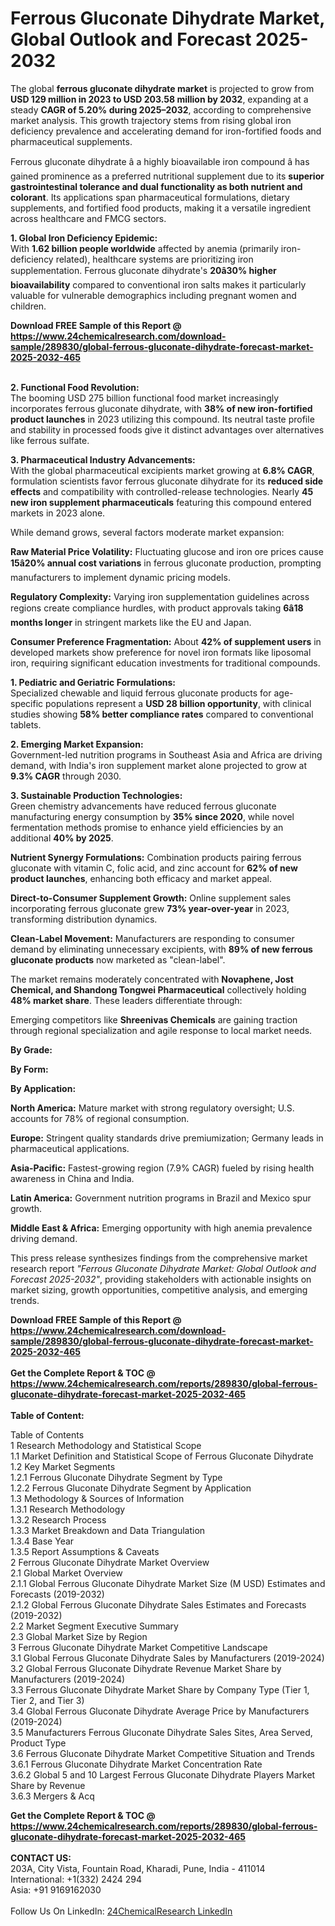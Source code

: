 <h1>Ferrous Gluconate Dihydrate Market, Global Outlook and Forecast 2025-2032</h1><p>The global <strong>ferrous gluconate dihydrate market</strong> is projected to grow from <strong>USD 129 million in 2023 to USD 203.58 million by 2032</strong>, expanding at a steady <strong>CAGR of 5.20% during 2025–2032</strong>, according to comprehensive market analysis. This growth trajectory stems from rising global iron deficiency prevalence and accelerating demand for iron-fortified foods and pharmaceutical supplements.</p><p>Ferrous gluconate dihydrate â a highly bioavailable iron compound â has gained prominence as a preferred nutritional supplement due to its <strong>superior gastrointestinal tolerance and dual functionality as both nutrient and colorant</strong>. Its applications span pharmaceutical formulations, dietary supplements, and fortified food products, making it a versatile ingredient across healthcare and FMCG sectors.</p><p><strong>1. Global Iron Deficiency Epidemic:</strong><br>
With <strong>1.62 billion people worldwide</strong> affected by anemia (primarily iron-deficiency related), healthcare systems are prioritizing iron supplementation. Ferrous gluconate dihydrate's <strong>20â30% higher bioavailability</strong> compared to conventional iron salts makes it particularly valuable for vulnerable demographics including pregnant women and children.</p><div><b>Download FREE Sample of this Report @ 
            <a href="https://www.24chemicalresearch.com/download-sample/289830/global-ferrous-gluconate-dihydrate-forecast-market-2025-2032-465">
            https://www.24chemicalresearch.com/download-sample/289830/global-ferrous-gluconate-dihydrate-forecast-market-2025-2032-465</a></b></div><br><p><strong>2. Functional Food Revolution:</strong><br>
The booming USD 275 billion functional food market increasingly incorporates ferrous gluconate dihydrate, with <strong>38% of new iron-fortified product launches</strong> in 2023 utilizing this compound. Its neutral taste profile and stability in processed foods give it distinct advantages over alternatives like ferrous sulfate.</p><p><strong>3. Pharmaceutical Industry Advancements:</strong><br>
With the global pharmaceutical excipients market growing at <strong>6.8% CAGR</strong>, formulation scientists favor ferrous gluconate dihydrate for its <strong>reduced side effects</strong> and compatibility with controlled-release technologies. Nearly <strong>45 new iron supplement pharmaceuticals</strong> featuring this compound entered markets in 2023 alone.</p><p>While demand grows, several factors moderate market expansion:</p><p><strong>Raw Material Price Volatility:</strong> Fluctuating glucose and iron ore prices cause <strong>15â20% annual cost variations</strong> in ferrous gluconate production, prompting manufacturers to implement dynamic pricing models.</p><p><strong>Regulatory Complexity:</strong> Varying iron supplementation guidelines across regions create compliance hurdles, with product approvals taking <strong>6â18 months longer</strong> in stringent markets like the EU and Japan.</p><p><strong>Consumer Preference Fragmentation:</strong> About <strong>42% of supplement users</strong> in developed markets show preference for novel iron formats like liposomal iron, requiring significant education investments for traditional compounds.</p><p><strong>1. Pediatric and Geriatric Formulations:</strong><br>
Specialized chewable and liquid ferrous gluconate products for age-specific populations represent a <strong>USD 28 billion opportunity</strong>, with clinical studies showing <strong>58% better compliance rates</strong> compared to conventional tablets.</p><p><strong>2. Emerging Market Expansion:</strong><br>
Government-led nutrition programs in Southeast Asia and Africa are driving demand, with India's iron supplement market alone projected to grow at <strong>9.3% CAGR</strong> through 2030.</p><p><strong>3. Sustainable Production Technologies:</strong><br>
Green chemistry advancements have reduced ferrous gluconate manufacturing energy consumption by <strong>35% since 2020</strong>, while novel fermentation methods promise to enhance yield efficiencies by an additional <strong>40% by 2025</strong>.</p><p><strong>Nutrient Synergy Formulations:</strong> Combination products pairing ferrous gluconate with vitamin C, folic acid, and zinc account for <strong>62% of new product launches</strong>, enhancing both efficacy and market appeal.</p><p><strong>Direct-to-Consumer Supplement Growth:</strong> Online supplement sales incorporating ferrous gluconate grew <strong>73% year-over-year</strong> in 2023, transforming distribution dynamics.</p><p><strong>Clean-Label Movement:</strong> Manufacturers are responding to consumer demand by eliminating unnecessary excipients, with <strong>89% of new ferrous gluconate products</strong> now marketed as "clean-label".</p><p>The market remains moderately concentrated with <strong>Novaphene, Jost Chemical, and Shandong Tongwei Pharmaceutical</strong> collectively holding <strong>48% market share</strong>. These leaders differentiate through:</p><p>Emerging competitors like <strong>Shreenivas Chemicals</strong> are gaining traction through regional specialization and agile response to local market needs.</p><p><strong>By Grade:</strong></p><p><strong>By Form:</strong></p><p><strong>By Application:</strong></p><p><strong>North America:</strong> Mature market with strong regulatory oversight; U.S. accounts for 78% of regional consumption.</p><p><strong>Europe:</strong> Stringent quality standards drive premiumization; Germany leads in pharmaceutical applications.</p><p><strong>Asia-Pacific:</strong> Fastest-growing region (7.9% CAGR) fueled by rising health awareness in China and India.</p><p><strong>Latin America:</strong> Government nutrition programs in Brazil and Mexico spur growth.</p><p><strong>Middle East &amp; Africa:</strong> Emerging opportunity with high anemia prevalence driving demand.</p><p>This press release synthesizes findings from the comprehensive market research report <em>"Ferrous Gluconate Dihydrate Market: Global Outlook and Forecast 2025-2032"</em>, providing stakeholders with actionable insights on market sizing, growth opportunities, competitive analysis, and emerging trends.</p><div><b>Download FREE Sample of this Report @ 
            <a href="https://www.24chemicalresearch.com/download-sample/289830/global-ferrous-gluconate-dihydrate-forecast-market-2025-2032-465">
            https://www.24chemicalresearch.com/download-sample/289830/global-ferrous-gluconate-dihydrate-forecast-market-2025-2032-465</a></b></div><br><div><b>Get the Complete Report & TOC @ 
            <a href="https://www.24chemicalresearch.com/reports/289830/global-ferrous-gluconate-dihydrate-forecast-market-2025-2032-465">
            https://www.24chemicalresearch.com/reports/289830/global-ferrous-gluconate-dihydrate-forecast-market-2025-2032-465</a></b></div><br>
            <b>Table of Content:</b><p>Table of Contents<br />
1 Research Methodology and Statistical Scope<br />
1.1 Market Definition and Statistical Scope of Ferrous Gluconate Dihydrate<br />
1.2 Key Market Segments<br />
1.2.1 Ferrous Gluconate Dihydrate Segment by Type<br />
1.2.2 Ferrous Gluconate Dihydrate Segment by Application<br />
1.3 Methodology & Sources of Information<br />
1.3.1 Research Methodology<br />
1.3.2 Research Process<br />
1.3.3 Market Breakdown and Data Triangulation<br />
1.3.4 Base Year<br />
1.3.5 Report Assumptions & Caveats<br />
2 Ferrous Gluconate Dihydrate Market Overview<br />
2.1 Global Market Overview<br />
2.1.1 Global Ferrous Gluconate Dihydrate Market Size (M USD) Estimates and Forecasts (2019-2032)<br />
2.1.2 Global Ferrous Gluconate Dihydrate Sales Estimates and Forecasts (2019-2032)<br />
2.2 Market Segment Executive Summary<br />
2.3 Global Market Size by Region<br />
3 Ferrous Gluconate Dihydrate Market Competitive Landscape<br />
3.1 Global Ferrous Gluconate Dihydrate Sales by Manufacturers (2019-2024)<br />
3.2 Global Ferrous Gluconate Dihydrate Revenue Market Share by Manufacturers (2019-2024)<br />
3.3 Ferrous Gluconate Dihydrate Market Share by Company Type (Tier 1, Tier 2, and Tier 3)<br />
3.4 Global Ferrous Gluconate Dihydrate Average Price by Manufacturers (2019-2024)<br />
3.5 Manufacturers Ferrous Gluconate Dihydrate Sales Sites, Area Served, Product Type<br />
3.6 Ferrous Gluconate Dihydrate Market Competitive Situation and Trends<br />
3.6.1 Ferrous Gluconate Dihydrate Market Concentration Rate<br />
3.6.2 Global 5 and 10 Largest Ferrous Gluconate Dihydrate Players Market Share by Revenue<br />
3.6.3 Mergers & Acq</p><div><b>Get the Complete Report & TOC @ 
            <a href="https://www.24chemicalresearch.com/reports/289830/global-ferrous-gluconate-dihydrate-forecast-market-2025-2032-465">
            https://www.24chemicalresearch.com/reports/289830/global-ferrous-gluconate-dihydrate-forecast-market-2025-2032-465</a></b></div><br><b>CONTACT US:</b><br>
            203A, City Vista, Fountain Road, Kharadi, Pune, India - 411014<br>
            International: +1(332) 2424 294<br>
            Asia: +91 9169162030 <br><br>
            Follow Us On LinkedIn: <a href="https://www.linkedin.com/company/24chemicalresearch/">24ChemicalResearch LinkedIn</a>